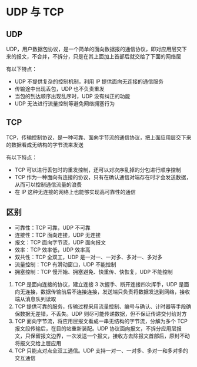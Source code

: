 # UDP 与 TCP

## UDP

UDP，用户数据包协议，是一个简单的面向数据报的通信协议，即对应用层交下来的报文，不合并，不拆分，只是在其上面加上首部后就交给了下面的网络层

有以下特点：

- UDP 不提供复杂的控制机制，利用 IP 提供面向无连接的通信服务
- 传输途中出现丢包，UDP 也不负责重发
- 当包的到达顺序出现乱序时，UDP 没有纠正的功能
- UDP 无法进行流量控制等避免网络拥塞行为

## TCP

TCP，传输控制协议，是一种可靠、面向字节流的通信协议，把上面应用层交下来的数据看成无结构的字节流来发送

有以下特点：

- TCP 可以进行丢包时的重发控制，还可以对次序乱掉的分包进行顺序控制
- TCP 作为一种面向有连接的协议，只有在确认通信对端存在时才会发送数据，从而可以控制通信流量的浪费
- 在 IP 这种无连接的网络上也能够实现高可靠性的通信

## 区别

- 可靠性：TCP 可靠，UDP 不可靠
- 连接性：TCP 面向连接，UDP 无连接
- 报文：TCP 面向字节流，UDP 面向报文
- 效率：TCP 效率低，UDP 效率高
- 双共性：TCP 全双工，UDP 是一对一、一对多、多对一、多对多
- 流量控制：TCP 有滑动窗口，UDP 不能控制
- 拥塞控制：TCP 慢开始、拥塞避免、快重传、快恢复，UDP 不能控制

1. TCP 是面向连接的协议，建立连接 3 次握手、断开连接四次挥手，UDP 是面向无连接，数据传输前后不连接连接，发送端只负责将数据发送到网络，接收端从消息队列读取
2. TCP 提供可靠的服务，传输过程采用流量控制、编号与确认、计时器等手段确保数据无差错，不丢失。UDP 则尽可能传递数据，但不保证传递交付给对方
3. TCP 面向字节流，将应用层报文看成一串无结构的字节流，分解为多个 TCP 报文段传输后，在目的站重新装配。UDP 协议面向报文，不拆分应用层报文，只保留报文边界，一次发送一个报文，接收方去除报文首部后，原封不动将报文交给上层应用
4. TCP 只能点对点全双工通信。UDP 支持一对一、一对多、多对一和多对多的交互通信
